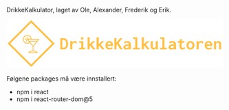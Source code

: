 DrikkeKalkulator, laget av Ole, Alexander, Frederik og Erik.

![alt text](/src/images/logo.png)

Følgene packages må være innstallert:
- npm i react
- npm i react-router-dom@5